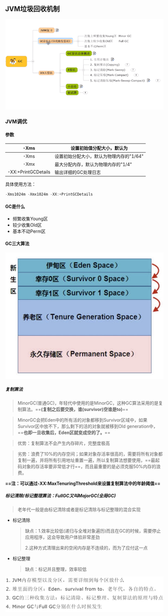 ## JVM垃圾回收机制

![jvmGC](jvmGC.png)

### JVM调优

#### 参数

|        -Xms         | 设置初始值分配大小，默认为               |
| :-----------------: | ---------------------------------------- |
|        -Xms         | 设置初始分配大小，默认为物理内存的"1/64" |
|        -Xmx         | 最大分配内存，默认为物理内存的"1/4"      |
| -XX:+PrintGCDetails | 输出详细的GC处理日志                     |

具体使用方法：

```java
-Xms1024m -Xmx1024m -XX:+PrintGCDetails
```

#### GC是什么

- 频繁收集Young区
- 较少收集Old区
- 基本不动Perm区

#### GC三大算法

![堆内存分区](./堆内存分区.png)

##### 复制算法

> MinorGC(普通GC)，年轻代中使用的是MinorGC，这种GC算法采用的是复制算法。==**(复制之后要交换，谁(survivor)空谁是to)**==

> MinorGC会把Eden中的所有活的对象都移到Survivor区域中，如果Survivor区中放不下，那么剩下的活的对象就被移到Old generation中，==**也即一旦收集后，Eden区就变成空的了。**==

> 优势：复制算法不会产生内存碎片，完整度极高

> 劣势：浪费了10%的内存空间；如果对象存活率很高的，需要将所有对象都复制一遍，并将所有引用地址重置一遍，所以复制算法想要使用，==最起码对象的存活率要非常低才行==，而且最重要的是必须克服50%内存的浪费。

**==注：可以通过-XX:MaxTenuringThreshold来设置复制算法中的年龄阈值==**

##### 标记清除/标记整理算法：FullGC又叫MajorGC(全局GC)

> 老年代一般是由标记清除或者是标记清除与标记整理的混合实现

- 标记清除

  > 缺点：1.效率比较低(递归与全堆对象遍历)而且在GC的时候，需要停止应用程序，这会导致用户体验非常差劲
  >
  > 2.这种方式清理出来的空闲内存是不连续的，而为了应付这一点

- 标记整理

  > 缺点：标记并且整理，效率较低

![GC面试题2](./GC面试题1.png)

